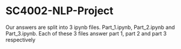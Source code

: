 # SC4002-NLP-Project

Our answers are split into 3 ipynb files. Part_1.ipynb, Part_2.ipynb and Part_3.ipynb. Each of these 3 files answer part 1, part 2 and part 3 respectively
